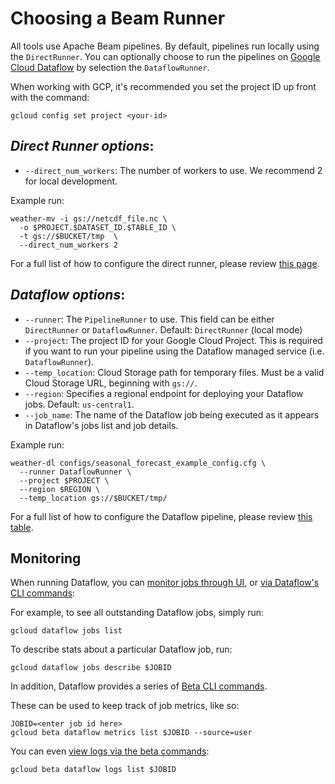 # Choosing a Beam Runner

All tools use Apache Beam pipelines. By default, pipelines run locally using the `DirectRunner`. You can optionally
choose to run the pipelines on [Google Cloud Dataflow](https://cloud.google.com/dataflow) by selection
the `DataflowRunner`.

When working with GCP, it's recommended you set the project ID up front with the command:

```shell
gcloud config set project <your-id>
```

## _Direct Runner options_:

* `--direct_num_workers`: The number of workers to use. We recommend 2 for local development.

Example run:

```shell
weather-mv -i gs://netcdf_file.nc \
  -o $PROJECT.$DATASET_ID.$TABLE_ID \
  -t gs://$BUCKET/tmp  \
  --direct_num_workers 2
```

For a full list of how to configure the direct runner, please review
[this page](https://beam.apache.org/documentation/runners/direct/).

## _Dataflow options_:

* `--runner`: The `PipelineRunner` to use. This field can be either `DirectRunner` or `DataflowRunner`.
  Default: `DirectRunner` (local mode)
* `--project`: The project ID for your Google Cloud Project. This is required if you want to run your pipeline using the
  Dataflow managed service (i.e. `DataflowRunner`).
* `--temp_location`: Cloud Storage path for temporary files. Must be a valid Cloud Storage URL, beginning with `gs://`.
* `--region`: Specifies a regional endpoint for deploying your Dataflow jobs. Default: `us-central1`.
* `--job_name`: The name of the Dataflow job being executed as it appears in Dataflow's jobs list and job details.

Example run:

```shell
weather-dl configs/seasonal_forecast_example_config.cfg \
  --runner DataflowRunner \
  --project $PROJECT \
  --region $REGION \
  --temp_location gs://$BUCKET/tmp/
```

For a full list of how to configure the Dataflow pipeline, please review
[this table](https://cloud.google.com/dataflow/docs/guides/specifying-exec-params).

## Monitoring

When running Dataflow, you
can [monitor jobs through UI](https://cloud.google.com/dataflow/docs/guides/using-monitoring-intf),
or [via Dataflow's CLI commands](https://cloud.google.com/dataflow/docs/guides/using-command-line-intf):

For example, to see all outstanding Dataflow jobs, simply run:

```shell
gcloud dataflow jobs list
```

To describe stats about a particular Dataflow job, run:

```shell
gcloud dataflow jobs describe $JOBID
```

In addition, Dataflow provides a series
of [Beta CLI commands](https://cloud.google.com/sdk/gcloud/reference/beta/dataflow).

These can be used to keep track of job metrics, like so:

```shell
JOBID=<enter job id here>
gcloud beta dataflow metrics list $JOBID --source=user
```

You can even [view logs via the beta commands](https://cloud.google.com/sdk/gcloud/reference/beta/dataflow/logs/list):

```shell
gcloud beta dataflow logs list $JOBID
```

